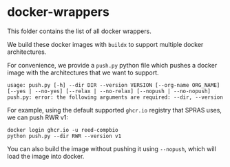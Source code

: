 # docker-wrappers

This folder contains the list of all docker wrappers.

We build these docker images with `buildx` to support multiple docker architectures.

For convenience, we provide a `push.py` python file which pushes a docker image with the architectures
that we want to support.

```
usage: push.py [-h] --dir DIR --version VERSION [--org-name ORG_NAME] [--yes | --no-yes] [--relax | --no-relax] [--nopush | --no-nopush]
push.py: error: the following arguments are required: --dir, --version
```

For example, using the default supported `ghcr.io` registry that SPRAS uses, we can push RWR v1:

```
docker login ghcr.io -u reed-compbio
python push.py --dir RWR --version v1
```

You can also build the image without pushing it using `--nopush`, which will load the image into docker.
